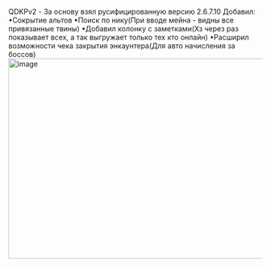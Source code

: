 QDKPv2 - За основу взял русифицированную версию 2.6.7.10
Добавил:
•Сокрытие альтов
•Поиск по нику(При вводе мейна - видны все привязанные твины)
•Добавил колонку с заметками(Хз через раз показывает всех, а так выгружает только тех кто онлайн)
•Расширил возможности чека закрытия энкаунтера(Для авто начисления за боссов)
<img width="859" height="398" alt="image" src="https://github.com/user-attachments/assets/702f0beb-4fef-4fcb-9db0-5a757bf954f3" />
